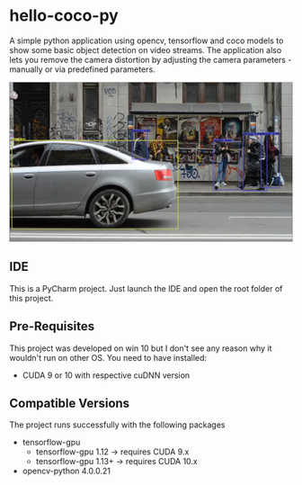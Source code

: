 # hello-coco-py
A simple python application using opencv, tensorflow and coco models to show some basic object detection on video 
streams. The application also lets you remove the camera distortion by adjusting the camera parameters - 
manually or via predefined parameters.

![Coco models detected within video streams](README.jpg "Coco models detected within video streams")

## IDE
This is a PyCharm project. Just launch the IDE and open the root folder of this project.

## Pre-Requisites
This project was developed on win 10 but I don't see any reason why it wouldn't run on other OS. 
You need to have installed:
- CUDA 9 or 10 with respective cuDNN version

## Compatible Versions
The project runs successfully with the following packages
- tensorflow-gpu
    - tensorflow-gpu 1.12 &rarr; requires CUDA 9.x
    - tensorflow-gpu 1.13+ &rarr; requires CUDA 10.x
- opencv-python 4.0.0.21
